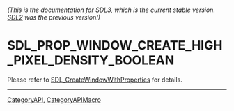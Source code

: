 ###### (This is the documentation for SDL3, which is the current stable version. [SDL2](https://wiki.libsdl.org/SDL2/) was the previous version!)
# SDL_PROP_WINDOW_CREATE_HIGH_PIXEL_DENSITY_BOOLEAN

Please refer to [SDL_CreateWindowWithProperties](SDL_CreateWindowWithProperties) for details.

----
[CategoryAPI](CategoryAPI), [CategoryAPIMacro](CategoryAPIMacro)

